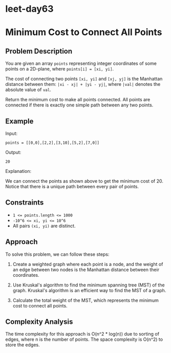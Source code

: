 # leet-day63

# Minimum Cost to Connect All Points

## Problem Description

You are given an array `points` representing integer coordinates of some points on a 2D-plane, where `points[i] = [xi, yi]`.

The cost of connecting two points `[xi, yi]` and `[xj, yj]` is the Manhattan distance between them: `|xi - xj| + |yi - yj|`, where `|val|` denotes the absolute value of `val`.

Return the minimum cost to make all points connected. All points are connected if there is exactly one simple path between any two points.

## Example

Input:

```
points = [[0,0],[2,2],[3,10],[5,2],[7,0]]
```

Output:

```
20
```

Explanation:

We can connect the points as shown above to get the minimum cost of 20. Notice that there is a unique path between every pair of points.

## Constraints

- `1 <= points.length <= 1000`
- `-10^6 <= xi, yi <= 10^6`
- All pairs `(xi, yi)` are distinct.

## Approach

To solve this problem, we can follow these steps:

1. Create a weighted graph where each point is a node, and the weight of an edge between two nodes is the Manhattan distance between their coordinates.

2. Use Kruskal's algorithm to find the minimum spanning tree (MST) of the graph. Kruskal's algorithm is an efficient way to find the MST of a graph.

3. Calculate the total weight of the MST, which represents the minimum cost to connect all points.

## Complexity Analysis

The time complexity for this approach is O(n^2 * log(n)) due to sorting of edges, where n is the number of points. The space complexity is O(n^2) to store the edges.
